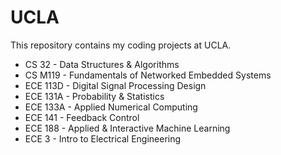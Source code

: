 # UCLA

This repository contains my coding projects at UCLA.

* CS 32     - Data Structures & Algorithms
* CS M119   - Fundamentals of Networked Embedded Systems
* ECE 113D  - Digital Signal Processing Design
* ECE 131A  - Probability & Statistics
* ECE 133A  - Applied Numerical Computing
* ECE 141   - Feedback Control
* ECE 188   - Applied & Interactive Machine Learning
* ECE 3     - Intro to Electrical Engineering
